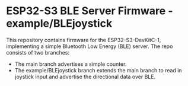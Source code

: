 # ESP32-S3 BLE Server Firmware - example/BLEjoystick

This repository contains firmware for the ESP32-S3-DevKitC-1, implementing a simple Bluetooth Low Energy (BLE) server. The repo consists of two branches:
- The main branch advertises a simple counter.
- The example/BLEjoystick branch extends the main branch to read in joystick input and advertise the directional data over BLE.
